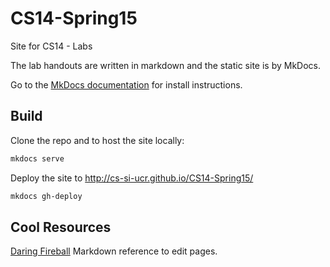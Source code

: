 # CS14-Spring15
Site for CS14 - Labs

The lab handouts are written in markdown and the static site is
by MkDocs.


Go to the [MkDocs documentation](http://www.mkdocs.org/) for install instructions.

Build
-----
Clone the repo and to host the site locally:
```sh
mkdocs serve
```

Deploy the site to http://cs-si-ucr.github.io/CS14-Spring15/
```sh
mkdocs gh-deploy
```

Cool Resources
--------------
[Daring Fireball](http://daringfireball.net/projects/markdown/) Markdown reference to edit pages. 


